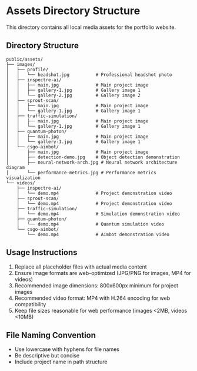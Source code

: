 
# Assets Directory Structure

This directory contains all local media assets for the portfolio website.

## Directory Structure

```
public/assets/
├── images/
│   ├── profile/
│   │   └── headshot.jpg          # Professional headshot photo
│   ├── inspectre-ai/
│   │   ├── main.jpg              # Main project image
│   │   ├── gallery-1.jpg         # Gallery image 1
│   │   └── gallery-2.jpg         # Gallery image 2
│   ├── sprout-scan/
│   │   ├── main.jpg              # Main project image
│   │   └── gallery-1.jpg         # Gallery image 1
│   ├── traffic-simulation/
│   │   ├── main.jpg              # Main project image
│   │   └── gallery-1.jpg         # Gallery image 1
│   ├── quantum-photon/
│   │   ├── main.jpg              # Main project image
│   │   └── gallery-1.jpg         # Gallery image 1
│   └── csgo-aimbot/
│       ├── main.jpg              # Main project image
│       ├── detection-demo.jpg    # Object detection demonstration
│       ├── neural-network-arch.jpg # Neural network architecture diagram
│       └── performance-metrics.jpg # Performance metrics visualization
└── videos/
    ├── inspectre-ai/
    │   └── demo.mp4              # Project demonstration video
    ├── sprout-scan/
    │   └── demo.mp4              # Project demonstration video
    ├── traffic-simulation/
    │   └── demo.mp4              # Simulation demonstration video
    ├── quantum-photon/
    │   └── demo.mp4              # Quantum simulation video
    └── csgo-aimbot/
        └── demo.mp4              # Aimbot demonstration video
```

## Usage Instructions

1. Replace all placeholder files with actual media content
2. Ensure image formats are web-optimized (JPG/PNG for images, MP4 for videos)
3. Recommended image dimensions: 800x600px minimum for project images
4. Recommended video format: MP4 with H.264 encoding for web compatibility
5. Keep file sizes reasonable for web performance (images <2MB, videos <10MB)

## File Naming Convention

- Use lowercase with hyphens for file names
- Be descriptive but concise
- Include project name in path structure
```
